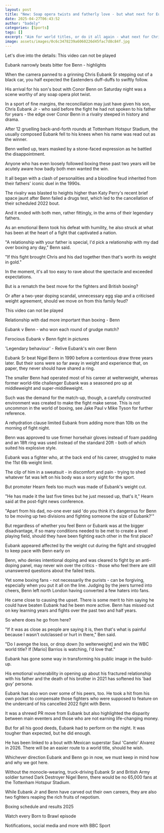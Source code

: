```yaml
---
layout: post
title: "New: Soap opera twists and fatherly love - but what next for Eubank and Benn?"
date: 2025-04-27T06:43:52
author: "badely"
categories: [Sports]
tags: []
excerpt: "Aim for world titles, or do it all again - what next for Chris Eubank Jr and Conor Benn after the former's narrow win in their second-generation grudg"
image: assets/images/0c6c3478239a6060226d45fac7d8c84f.jpg
---
```


Let's dive into the details: This video can not be played

Eubank narrowly beats bitter foe Benn - highlights

When the camera panned to a grinning Chris Eubank Sr stepping out of a black car, you half expected the Eastenders duff-duffs to swiftly follow. 

His arrival for his son's bout with Conor Benn on Saturday night was a scene worthy of any soap opera plot twist.

In a sport of fine margins, the reconciliation may just have given his son, Chris Eubank Jr - who said before the fight he had not spoken to his father for years - the edge over Conor Benn in a rivalry steeped in history and drama.

After 12 gruelling back-and-forth rounds at Tottenham Hotspur Stadium, the usually composed Eubank fell to his knees when his name was read out as the winner.

Benn welled up, tears masked by a stone-faced expression as he battled the disappointment.

Anyone who has even loosely followed boxing these past two years will be acutely aware how badly both men wanted the win.

It all began with a clash of personalities and a bloodline feud inherited from their fathers' iconic duel in the 1990s.

The rivalry was blasted to heights higher than Katy Perry's recent brief space jaunt after Benn failed a drugs test, which led to the cancellation of their scheduled 2022 bout.

And it ended with both men, rather fittingly, in the arms of their legendary fathers.

As an emotional Benn took his defeat with humility, he also struck at what has been at the heart of a fight that captivated a nation.

"A relationship with your father is special, I'd pick a relationship with my dad over boxing any day," Benn said.

"If this fight brought Chris and his dad together then that's worth its weight in gold."

In the moment, it's all too easy to rave about the spectacle and exceeded expectations.

But is a rematch the best move for the fighters and British boxing?

Or after a two-year doping scandal, unnecessary egg slap and a criticised weight agreement, should we move on from this family feud?

This video can not be played

Relationship with dad more important than boxing - Benn

Eubank v Benn - who won each round of grudge match?

Ferocious Eubank v Benn fight in pictures

'Legendary behaviour' - Relive Eubank's win over Benn

Eubank Sr beat Nigel Benn in 1990 before a contentious draw three years later. But their sons were so far away in weight and experience that, on paper, they never should have shared a ring.

The smaller Benn had operated most of his career at welterweight, whereas former world-title challenger Eubank was a seasoned pro up at middleweight and super-middleweight.

Such was the demand for the match-up, though, a carefully constructed environment was created to make the fight make sense. This is not uncommon in the world of boxing, see Jake Paul v Mike Tyson for further reference.

A rehydration clause limited Eubank from adding more than 10lb on the morning of fight night.

Benn was approved to use firmer horsehair gloves instead of foam padding and an 18ft ring was used instead of the standard 20ft - both of which suited his explosive style.

Eubank was a fighter who, at the back end of his career, struggled to make the 11st 6lb weight limit.

The clip of him in a sweatsuit - in discomfort and pain - trying to shed whatever fat was left on his body was a sorry sight for the sport.

But promoter Hearn feels too much was made of Eubank's weight cut.

"He has made it the last five times but he just messed up, that's it," Hearn said at the post-fight news conference.

"Apart from his dad, no-one ever said 'do you think it's dangerous for Benn to be moving up two divisions and fighting someone the size of Eubank?'"

But regardless of whether you feel Benn or Eubank was at the bigger disadvantage, if so many conditions needed to be met to create a level playing field, should they have been fighting each other in the first place?

Eubank appeared affected by the weight cut during the fight and struggled to keep pace with Benn early on

Benn, who denies intentional doping and was cleared to fight by an anti-doping panel, may never win over the critics - those who feel there are still unanswered questions about the failed tests.

Yet some boxing fans - not necessarily the purists - can be forgiving, especially when you put it all on the line. Judging by the jeers turned into cheers, Benn left north London having converted a few haters into fans.

He came close to causing the upset. There is some merit to him saying he could have beaten Eubank had he been more active. Benn has missed out on key learning years and fights over the past two and half years.

So where does he go from here?

"If it was as close as people are saying it is, then that's what is painful because I wasn't outclassed or hurt in there," Ben said.

"Do I avenge the loss, or drop down [to welterweight] and win the WBC world title? If [Mario] Barrios is watching, I'd love that."

Eubank has gone some way in transforming his public image in the build-up.

His emotional vulnerability in opening up about his fractured relationship with his father and the death of his brother in 2021 has softened his 'bad guy' persona.

Eubank has also won over some of his peers, too. He took a hit from his own pocket to compensate those fighters who were supposed to feature on the undercard of his cancelled 2022 fight with Benn.

It was a shrewd PR move from Eubank but also highlighted the disparity between main eventers and those who are not earning life-changing money.

But for all his good deeds, Eubank had to perform on the night. It was tougher than expected, but he did enough.

He has been linked to a bout with Mexican superstar Saul 'Canelo' Alvarez in 2026. There will be an easier route to a world title, should he wish.

Whichever direction Eubank and Benn go in now, we must keep in mind how and why we got here.

Without the monocle-wearing, truck-driving Eubank Sr and British Army soldier turned Dark Destroyer Nigel Benn, there would be no 65,000 fans at the Tottenham Hotspur Stadium.

While Eubank Jr and Benn have carved out their own careers, they are also two fighters reaping the rich fruits of nepotism.

Boxing schedule and results 2025

Watch every Born to Brawl episode

Notifications, social media and more with BBC Sport

